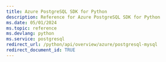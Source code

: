 ```yaml
---
title: Azure PostgreSQL SDK for Python
description: Reference for Azure PostgreSQL SDK for Python
ms.date: 05/01/2024
ms.topic: reference
ms.devlang: python
ms.service: postgresql
redirect_url: /python/api/overview/azure/postgresql-mysql
redirect_document_id: TRUE
---
```

